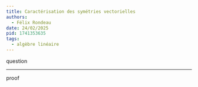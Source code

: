 ```yaml
---
title: Caractérisation des symétries vectorielles
authors:
  - Félix Rondeau
date: 24/02/2025
pid: 1741353635
tags:
  - algèbre linéaire
---
```


question

---

proof
